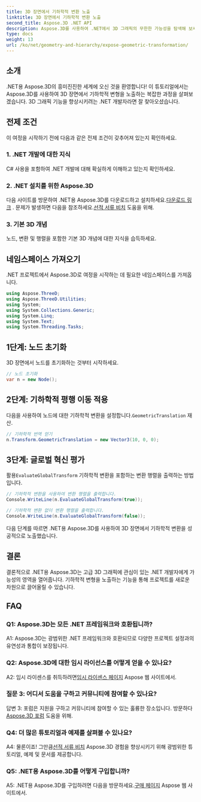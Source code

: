 ```yaml
---
title: 3D 장면에서 기하학적 변환 노출
linktitle: 3D 장면에서 기하학적 변환 노출
second_title: Aspose.3D .NET API
description: Aspose.3D를 사용하여 .NET에서 3D 그래픽의 무한한 가능성을 탐색해 보세요. 기하학적 변형을 손쉽게 찾아보세요.
type: docs
weight: 13
url: /ko/net/geometry-and-hierarchy/expose-geometric-transformation/
---
```

## 소개

.NET용 Aspose.3D의 흥미진진한 세계에 오신 것을 환영합니다! 이 튜토리얼에서는 Aspose.3D를 사용하여 3D 장면에서 기하학적 변형을 노출하는 복잡한 과정을 살펴보겠습니다. 3D 그래픽 기능을 향상시키려는 .NET 개발자라면 잘 찾아오셨습니다.

## 전제 조건

이 여정을 시작하기 전에 다음과 같은 전제 조건이 갖추어져 있는지 확인하세요.

### 1. .NET 개발에 대한 지식

C# 사용을 포함하여 .NET 개발에 대해 확실하게 이해하고 있는지 확인하세요.

### 2. .NET 설치를 위한 Aspose.3D

 다음 사이트를 방문하여 .NET용 Aspose.3D를 다운로드하고 설치하세요.[다운로드 링크](https://releases.aspose.com/3d/net/) . 문제가 발생하면 다음을 참조하세요.[선적 서류 비치](https://reference.aspose.com/3d/net/) 도움을 위해.

### 3. 기본 3D 개념

노드, 변환 및 행렬을 포함한 기본 3D 개념에 대한 지식을 습득하세요.

## 네임스페이스 가져오기

.NET 프로젝트에서 Aspose.3D로 여정을 시작하는 데 필요한 네임스페이스를 가져옵니다.

```csharp
using Aspose.ThreeD;
using Aspose.ThreeD.Utilities;
using System;
using System.Collections.Generic;
using System.Linq;
using System.Text;
using System.Threading.Tasks;
```

## 1단계: 노드 초기화

3D 장면에서 노드를 초기화하는 것부터 시작하세요.

```csharp
// 노드 초기화
var n = new Node();
```

## 2단계: 기하학적 평행 이동 적용

 다음을 사용하여 노드에 대한 기하학적 변환을 설정합니다.`GeometricTranslation` 재산.

```csharp
// 기하학적 번역 얻기
n.Transform.GeometricTranslation = new Vector3(10, 0, 0);
```

## 3단계: 글로벌 혁신 평가

 활용`EvaluateGlobalTransform` 기하학적 변환을 포함하는 변환 행렬을 출력하는 방법입니다.

```csharp
// 기하학적 변환을 사용하여 변환 행렬을 출력합니다.
Console.WriteLine(n.EvaluateGlobalTransform(true));

// 기하학적 변환 없이 변환 행렬을 출력합니다.
Console.WriteLine(n.EvaluateGlobalTransform(false));
```

다음 단계를 따르면 .NET용 Aspose.3D를 사용하여 3D 장면에서 기하학적 변환을 성공적으로 노출했습니다.

## 결론

결론적으로 .NET용 Aspose.3D는 고급 3D 그래픽에 관심이 있는 .NET 개발자에게 가능성의 영역을 열어줍니다. 기하학적 변형을 노출하는 기능을 통해 프로젝트를 새로운 차원으로 끌어올릴 수 있습니다.

## FAQ

### Q1: Aspose.3D는 모든 .NET 프레임워크와 호환됩니까?

A1: Aspose.3D는 광범위한 .NET 프레임워크와 호환되므로 다양한 프로젝트 설정과의 유연성과 통합이 보장됩니다.

### Q2: Aspose.3D에 대한 임시 라이선스를 어떻게 얻을 수 있나요?

 A2: 임시 라이센스를 취득하려면[임시 라이센스 페이지](https://purchase.aspose.com/temporary-license/) Aspose 웹 사이트에서.

### 질문 3: 어디서 도움을 구하고 커뮤니티에 참여할 수 있나요?

 답변 3: 포럼은 지원을 구하고 커뮤니티에 참여할 수 있는 훌륭한 장소입니다. 방문하다[Aspose.3D 포럼](https://forum.aspose.com/c/3d/18) 도움을 위해.

### Q4: 더 많은 튜토리얼과 예제를 살펴볼 수 있나요?

 A4: 물론이죠! 그만큼[선적 서류 비치](https://reference.aspose.com/3d/net/) Aspose.3D 경험을 향상시키기 위해 광범위한 튜토리얼, 예제 및 문서를 제공합니다.

### Q5: .NET용 Aspose.3D를 어떻게 구입합니까?

 A5: .NET용 Aspose.3D를 구입하려면 다음을 방문하세요.[구매 페이지](https://purchase.aspose.com/buy) Aspose 웹 사이트에서.